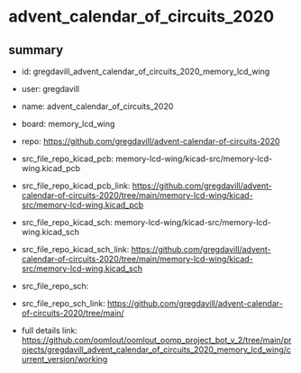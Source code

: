 # advent_calendar_of_circuits_2020
 
## summary 
* id: gregdavill_advent_calendar_of_circuits_2020_memory_lcd_wing
* user: gregdavill
* name: advent_calendar_of_circuits_2020
* board: memory_lcd_wing
* repo: https://github.com/gregdavill/advent-calendar-of-circuits-2020
* src_file_repo_kicad_pcb: memory-lcd-wing/kicad-src/memory-lcd-wing.kicad_pcb
* src_file_repo_kicad_pcb_link: https://github.com/gregdavill/advent-calendar-of-circuits-2020/tree/main/memory-lcd-wing/kicad-src/memory-lcd-wing.kicad_pcb
* src_file_repo_kicad_sch: memory-lcd-wing/kicad-src/memory-lcd-wing.kicad_sch
* src_file_repo_kicad_sch_link: https://github.com/gregdavill/advent-calendar-of-circuits-2020/tree/main/memory-lcd-wing/kicad-src/memory-lcd-wing.kicad_sch

* src_file_repo_sch: 
* src_file_repo_sch_link: https://github.com/gregdavill/advent-calendar-of-circuits-2020/tree/main/
* full details link: https://github.com/oomlout/oomlout_oomp_project_bot_v_2/tree/main/projects/gregdavill_advent_calendar_of_circuits_2020_memory_lcd_wing/current_version/working  







